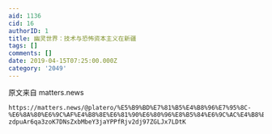 ```yaml
---
aid: 1136
cid: 16
authorID: 1
title: 幽灵世界：技术与恐怖资本主义在新疆
tags: []
comments: []
date: 2019-04-15T07:25:00.000Z
category: '2049'
---
```


原文来自 matters.news

    https://matters.news/@platero/%E5%B9%BD%E7%81%B5%E4%B8%96%E7%95%8C-%E6%8A%80%E6%9C%AF%E4%B8%8E%E6%81%90%E6%80%96%E8%B5%84%E6%9C%AC%E4%B8%BB%E4%B9%89%E5%9C%A8%E6%96%B0%E7%96%86-zdpuAr6qa3zoK7DNsZxbMbeY3jaYPPfRjv2dj97ZGLJx7LDtK
